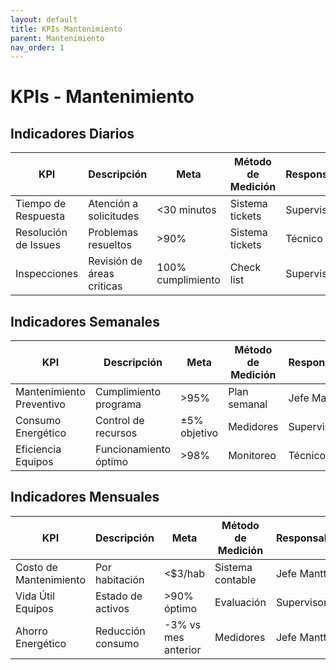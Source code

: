```yaml
---
layout: default
title: KPIs Mantenimiento
parent: Mantenimiento
nav_order: 1
---
```


# KPIs - Mantenimiento

## Indicadores Diarios

| KPI | Descripción | Meta | Método de Medición | Responsable |
|-----|-------------|------|-------------------|-------------|
| Tiempo de Respuesta | Atención a solicitudes | <30 minutos | Sistema tickets | Supervisor |
| Resolución de Issues | Problemas resueltos | >90% | Sistema tickets | Técnico |
| Inspecciones | Revisión de áreas críticas | 100% cumplimiento | Check list | Supervisor |

## Indicadores Semanales

| KPI | Descripción | Meta | Método de Medición | Responsable |
|-----|-------------|------|-------------------|-------------|
| Mantenimiento Preventivo | Cumplimiento programa | >95% | Plan semanal | Jefe Mantto |
| Consumo Energético | Control de recursos | ±5% objetivo | Medidores | Supervisor |
| Eficiencia Equipos | Funcionamiento óptimo | >98% | Monitoreo | Técnico |

## Indicadores Mensuales

| KPI | Descripción | Meta | Método de Medición | Responsable |
|-----|-------------|------|-------------------|-------------|
| Costo de Mantenimiento | Por habitación | <$3/hab | Sistema contable | Jefe Mantto |
| Vida Útil Equipos | Estado de activos | >90% óptimo | Evaluación | Supervisor |
| Ahorro Energético | Reducción consumo | -3% vs mes anterior | Medidores | Jefe Mantto |